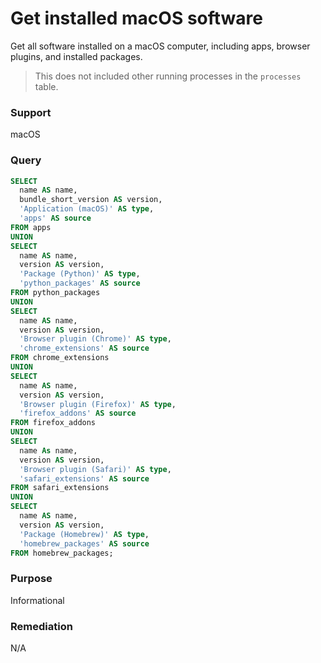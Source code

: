 # Get installed macOS software

Get all software installed on a macOS computer, including apps, browser plugins, and installed packages.

> This does not included other running processes in the `processes` table.

### Support

macOS

### Query

```sql
SELECT
  name AS name,
  bundle_short_version AS version,
  'Application (macOS)' AS type,
  'apps' AS source
FROM apps
UNION
SELECT
  name AS name,
  version AS version,
  'Package (Python)' AS type,
  'python_packages' AS source
FROM python_packages
UNION
SELECT
  name AS name,
  version AS version,
  'Browser plugin (Chrome)' AS type,
  'chrome_extensions' AS source
FROM chrome_extensions
UNION
SELECT
  name AS name,
  version AS version,
  'Browser plugin (Firefox)' AS type,
  'firefox_addons' AS source
FROM firefox_addons
UNION
SELECT
  name As name,
  version AS version,
  'Browser plugin (Safari)' AS type,
  'safari_extensions' AS source
FROM safari_extensions
UNION
SELECT
  name AS name,
  version AS version,
  'Package (Homebrew)' AS type,
  'homebrew_packages' AS source
FROM homebrew_packages;
```

### Purpose

Informational

### Remediation

N/A
